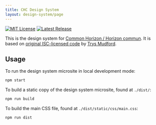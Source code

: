 ```yaml
---
title: CHC Design System
layout: design-system/page
---
```

[![MIT License](https://badgen.net/github/license/commonhorizoncommun/design-system)](https://github.com/commonhorizoncommun/design-system/)
[![Latest Release](https://badgen.net/github/release/commonhorizoncommun/design-system)](https://github.com/commonhorizoncommun/design-system/releases/latest)

This is the design system for [Common Horizon / Horizon commun](https://commonhorizonhorizoncommun.org/).
It is based on [original ISC-licensed code](https://github.com/trys/eleventy-design-system/)
by [Trys Mudford](https://www.trysmudford.com/).

## Usage

To run the design system microsite in local development mode:

```bash
npm start
```

To build a static copy of the design system microsite, found at `./dist/`:

```bash
npm run build
```

To build the main CSS file, found at `./dist/static/css/main.css`:

```bash
npm run dist
```
